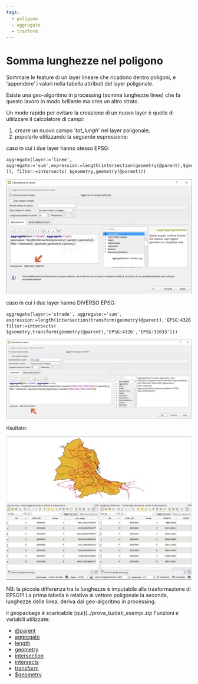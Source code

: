 ```yaml
---
tags:
  - poligono
  - aggragate
  - tranform
---
```


# Somma lunghezze nel poligono

Sommare le feature di un layer lineare che ricadono dentro poligoni, e ‘appendere’ i valori nella tabella attributi del layer poligonale.

Esiste una geo-algoritmo in processing (somma lunghezze linee) che fa questo lavoro in modo brillante ma crea un altro strato.

Un modo rapido per evitare la creazione di un nuovo layer è quello di utilizzare il calcolatore di campi:

1. creare un nuovo campo '_tot_lungh_' nel layer poligonale;
2. popolarlo utilizzando la seguente espressione:

caso in cui i due layer hanno stesso EPSG: 

```   
aggregate(layer:='linee', aggregate:='sum',expression:=length(intersection(geometry(@parent),$geometry )), filter:=intersects( $geometry,geometry(@parent)))
```

[![](../img/esempi/somma_lunghezze_linee/somma_lunghezze_linee_03.png)](../img/esempi/somma_lunghezze_linee/somma_lunghezze_linee_03.png)

caso in cui i due layer hanno DIVERSO EPSG:

```
aggregate(layer:='strade', aggregate:='sum', 
expression:=length(intersection(transform(geometry(@parent),'EPSG:4326','EPSG:32633'),$geometry)), 
filter:=intersects( $geometry,transform(geometry(@parent),'EPSG:4326','EPSG:32633')))
```

[![](../img/esempi/somma_lunghezze_linee/somma_lunghezze_linee_02.png)](../img/esempi/somma_lunghezze_linee/somma_lunghezze_linee_02.png)

risultato:

[![](../img/esempi/somma_lunghezze_linee/somma_lunghezze_linee_01.png)](../img/esempi/somma_lunghezze_linee/somma_lunghezze_linee_01.png)

NB: la piccola differenza tra le lunghezze è imputabile alla trasformazione di EPSG!!! La prima tabella è relativa al vettore poligonale la seconda, lunghezze delle linea, deriva dal geo-algoritmo in processing.

il geopackage è scaricabile [qui](../prova_tu/dati_esempi.zip
Funzioni e variabili utilizzate:

* [@parent](../gr_funzioni/variabili/parent.md)
* [aggregate](../gr_funzioni/aggrega/aggrega_unico.md#aggregate)
* [length](../gr_funzioni/geometria/geometria_unico.md#length_1)
* [geometry](../gr_funzioni/geometria/geometria_unico.md#geometry)
* [intersection](../gr_funzioni/geometria/geometria_unico.md#intersection)
* [intersects](../gr_funzioni/geometria/geometria_unico.md#intersects)
* [transform](../gr_funzioni/geometria/geometria_unico.md#transform)
* [\$geometry](../gr_funzioni/geometria/geometria_unico.md#geometry)

